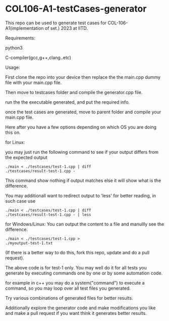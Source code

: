 # COL106-A1-testCases-generator

This repo can be used to generate test cases for COL-106-A1(implementation of set.) 2023 at IITD.

Requirements:

  python3
  
  C-compiler(gcc,g++,clang..etc)

Usage: 

First clone the repo into your device then replace the the main.cpp dummy file with your main.cpp file.

Then move to testcases folder and compile the generator.cpp file.

run the the executable generated, and put the required info.

once the test cases are generated, move to parent folder and compile your main.cpp file.

Here after you have a few options depending on which OS you are doing this on.

for Linux:

  you may just run the following command to see if your output differs from the expected output
  
<code>./main < ./testcases/test-1.cpp | diff ./testcases/result-test-1.cpp - </code>

  This command show nothing if output matches else it will show what is the difference.

  You may additionall want to redirect output to 'less' for better reading, in such case use

  <code>./main < ./testcases/test-1.cpp | diff ./testcases/result-test-1.cpp - | less</code>

for Windows/Linux:
  You can output the content to a file and manullly see the difference.

  <code>./main < ./testcases/test-1.cpp > ./myoutput-test-1.txt</code>

(If there is a better way to do this, fork this repo, update and do a pull request).



The above code is for test-1 only. You may well do it for all tests you generate by executing commands one by one or by some automation code.

for example in c++ you may do a system("command") to execute a command, so you may loop over all test files you generated.

Try various combinations of generated files for better results.

Additionally explore the generator code and make modifications you like and make a pull request if you want think it generates better results.

